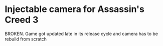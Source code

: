 Injectable camera for Assassin's Creed 3
============================

BROKEN. Game got updated late in its release cycle and camera has to be rebuild from scratch